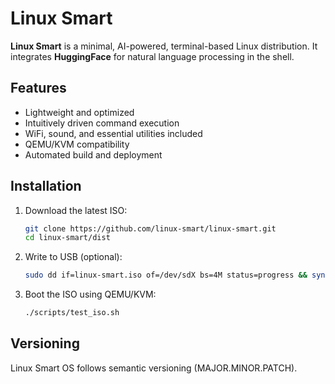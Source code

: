 # Linux Smart

**Linux Smart** is a minimal, AI-powered, terminal-based Linux distribution. It integrates **HuggingFace** for natural language processing in the shell.

## Features
- Lightweight and optimized
- Intuitively driven command execution
- WiFi, sound, and essential utilities included
- QEMU/KVM compatibility
- Automated build and deployment

## Installation
1. Download the latest ISO:
   ```bash
   git clone https://github.com/linux-smart/linux-smart.git
   cd linux-smart/dist

2. Write to USB (optional):
   ```bash
   sudo dd if=linux-smart.iso of=/dev/sdX bs=4M status=progress && sync

3. Boot the ISO using QEMU/KVM:
   ```bash
   ./scripts/test_iso.sh

## Versioning
Linux Smart OS follows semantic versioning (MAJOR.MINOR.PATCH).
